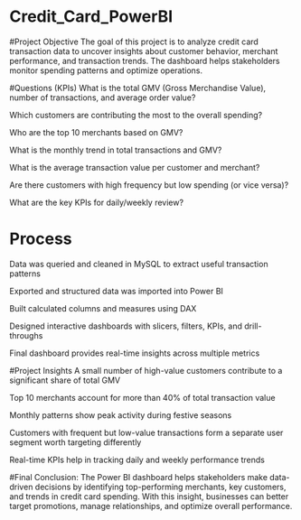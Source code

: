 # Credit_Card_PowerBI
#Project Objective
The goal of this project is to analyze credit card transaction data to uncover insights about customer behavior, merchant performance, and transaction trends. The dashboard helps stakeholders monitor spending patterns and optimize operations.

#Questions (KPIs)
What is the total GMV (Gross Merchandise Value), number of transactions, and average order value?

Which customers are contributing the most to the overall spending?

Who are the top 10 merchants based on GMV?

What is the monthly trend in total transactions and GMV?

What is the average transaction value per customer and merchant?

Are there customers with high frequency but low spending (or vice versa)?

What are the key KPIs for daily/weekly review?


# Process
Data was queried and cleaned in MySQL to extract useful transaction patterns

Exported and structured data was imported into Power BI

Built calculated columns and measures using DAX

Designed interactive dashboards with slicers, filters, KPIs, and drill-throughs

Final dashboard provides real-time insights across multiple metrics



#Project Insights
A small number of high-value customers contribute to a significant share of total GMV

Top 10 merchants account for more than 40% of total transaction value

Monthly patterns show peak activity during festive seasons

Customers with frequent but low-value transactions form a separate user segment worth targeting differently

Real-time KPIs help in tracking daily and weekly performance trends

#Final Conclusion:
The Power BI dashboard helps stakeholders make data-driven decisions by identifying top-performing merchants, key customers, and trends in credit card spending. With this insight, businesses can better target promotions, manage relationships, and optimize overall performance.
